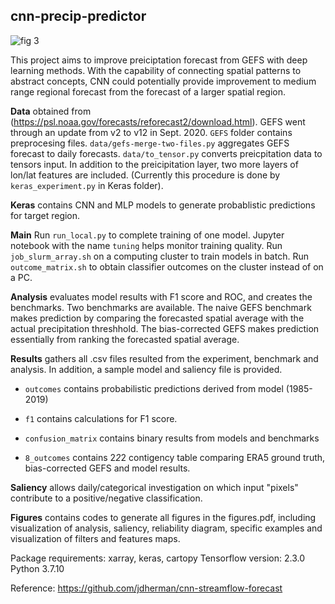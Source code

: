 ## cnn-precip-predictor

![fig 3](https://user-images.githubusercontent.com/17866544/139566152-78f998df-b3f7-4ca2-b259-9068619cf8c6.png)

This project aims to improve preiciptation forecast from GEFS with deep learning methods. With the capability of connecting spatial patterns to abstract concepts, CNN could potentially provide improvement to medium range regional forecast from the forecast of a larger spatial region. 

**Data** obtained from (https://psl.noaa.gov/forecasts/reforecast2/download.html). GEFS went through an update from v2 to v12 in Sept. 2020. `GEFS` folder contains preprocesing files. 
`data/gefs-merge-two-files.py` aggregates GEFS forecast to daily forecasts. 
`data/to_tensor.py` converts preicpitation data to tensors input. 
In addition to the preicipitation layer, two more layers of lon/lat features are included. (Currently this procedure is done by  `keras_experiment.py` in Keras folder).

**Keras** contains CNN and MLP models to generate probablistic predictions for target region. 

**Main** Run `run_local.py` to complete training of one model. Jupyter notebook with the name `tuning` helps monitor training quality. Run `job_slurm_array.sh` on a computing cluster to train models in batch. Run `outcome_matrix.sh` to obtain classifier outcomes on the cluster instead of on a PC.

**Analysis** evaluates model results with F1 score and ROC, and creates the benchmarks. Two benchmarks are available. The naive GEFS benchmark makes prediction by comparing the forecasted spatial average with the actual precipitation threshhold. The bias-corrected GEFS makes prediction essentially from ranking the forecasted spatial average.

**Results** gathers all .csv files resulted from the experiment, benchmark and analysis. In addition, a sample model and saliency file is provided.

  - `outcomes` contains probabilistic predictions derived from model (1985-2019)

  - `f1` contains calculations for F1 score.

  - `confusion_matrix` contains binary results from models and benchmarks

  - `8_outcomes` contains 2*2*2 contigency table comparing ERA5 ground truth, bias-corrected GEFS and model results.

**Saliency** allows daily/categorical investigation on which input "pixels" contribute to a positive/negative classification.

**Figures** contains codes to generate all figures in the figures.pdf, including visualization of analysis, saliency, reliability diagram, specific examples and visualization of filters and features maps.

Package requirements: xarray, keras, cartopy
Tensorflow version: 2.3.0
Python 3.7.10

Reference: https://github.com/jdherman/cnn-streamflow-forecast
